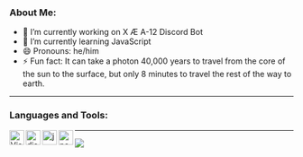 ### About Me:

- 🔭 I’m currently working on X Æ A-12 Discord Bot
- 🌱 I’m currently learning JavaScript
- 😄 Pronouns: he/him
- ⚡ Fun fact: It can take a photon 40,000 years to travel from the core of the sun to the surface, but only 8 minutes to travel the rest of the way to earth.

---

### Languages and Tools:

<img align="left" alt="Visual Studio Code" width="26px" src="https://i.imgur.com/LwSdAlE.png" />
<img align="left" alt="discord.js" width="26px" src="https://i.imgur.com/SI1DZf3.png" />
<img align="left" alt="js" width="26px" src="https://i.imgur.com/3u1wzwE.png" />
<img align="left" alt="node.js" width="26px" src="https://i.imgur.com/tYLFZBh.png" /> 

---

<img src="https://github-readme-stats.vercel.app/api?username=Zyprus&show_icons=true&include_all_commits=true&show_icons=true&title_color=303030&icon_color=303030&text_color=303030&bg_color=ffffff&hide_border=true" />
